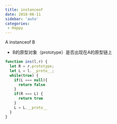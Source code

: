 ```yaml
---
title: instanceof
date: 2018-08-11
sidebar: 'auto'
categories:
 - Happy
---
```


A instanceof B
-   B的原型对象（prototype）是否出现在A的原型链上
```js
function ins(l,r) {
  let R = r.prototype;
  let L = l.__proto__;
  while(true) {
    if(L === null){
      return false
    }
    if(R === L) {
      return true
    }
    L = L.__proto__
  }
}
```